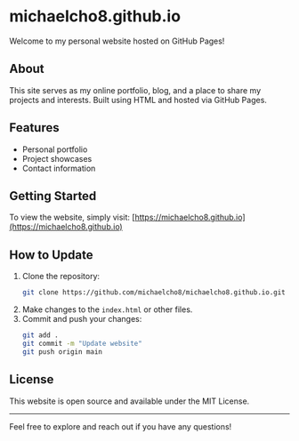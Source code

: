 # michaelcho8.github.io

Welcome to my personal website hosted on GitHub Pages!

## About
This site serves as my online portfolio, blog, and a place to share my projects and interests. Built using HTML and hosted via GitHub Pages.

## Features
- Personal portfolio
- Project showcases
- Contact information

## Getting Started
To view the website, simply visit:
[https://michaelcho8.github.io](https://michaelcho8.github.io)

## How to Update
1. Clone the repository:
   ```bash
   git clone https://github.com/michaelcho8/michaelcho8.github.io.git
   ```
2. Make changes to the `index.html` or other files.
3. Commit and push your changes:
   ```bash
   git add .
   git commit -m "Update website"
   git push origin main
   ```

## License
This website is open source and available under the MIT License.

---
Feel free to explore and reach out if you have any questions!
